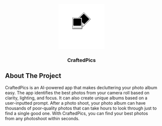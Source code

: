 <!-- PROJECT LOGO -->
<br />
<div align="center">
  <a href="https://github.com/cindyfeldman/CraftedPics">
    <img src="craftedpicslogo.png" alt="Logo" width="150" height="150">
  </a>

<h3 align="center">CraftedPics</h3>

</div>


## About The Project



CraftedPics is an AI-powered app that makes decluttering your photo album easy. The app identifies the best photos from your camera roll based on clarity, lighting, and focus. It can also create unique albums based on a user-inputted prompt. After a photo shoot, your photo album can have thousands of poor-quality photos that can take hours to look through just to find a single good one. With CraftedPics, you can find your best photos from any photoshoot within seconds.

